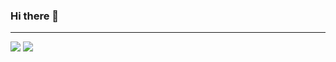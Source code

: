 ### Hi there 👋
---
<!--
**0xzhang/0xzhang** is a ✨ _special_ ✨ repository because its `README.md` (this file) appears on your GitHub profile.

Here are some ideas to get you started:

- 🔭 I’m currently working on ...
- 🌱 I’m currently learning ...
- 👯 I’m looking to collaborate on ...
- 🤔 I’m looking for help with ...
- 💬 Ask me about ...
- 📫 How to reach me: ...
- 😄 Pronouns: ...
- ⚡ Fun fact: ...

[![0xzhang's GitHub stats](https://github-readme-stats.vercel.app/api?username=0xzhang&show_icons=true&theme=buefy)]()
[![Top Langs](https://github-readme-stats.vercel.app/api/top-langs/?username=0xzhang&layout=compact)]()
-->


<p>
	<img src="https://github-readme-stats.vercel.app/api?username=0xzhang&show_icons=true&theme=buefy&hide_border=true">
	<img src="https://github-readme-stats.vercel.app/api/top-langs/?username=0xzhang&layout=compact&hide_border=true">
</p>
